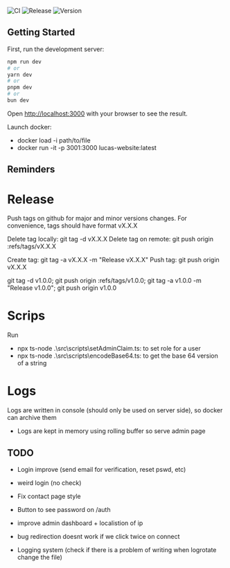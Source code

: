 ![CI](https://github.com/LucasDltg/party-website/actions/workflows/ci.yml/badge.svg)
![Release](https://github.com/LucasDltg/party-website/actions/workflows/release.yml/badge.svg)
![Version](https://img.shields.io/github/v/tag/LucasDltg/party-website?label=version)

## Getting Started

First, run the development server:

```bash
npm run dev
# or
yarn dev
# or
pnpm dev
# or
bun dev
```

Open [http://localhost:3000](http://localhost:3000) with your browser to see the result.

Launch docker:

- docker load -i path/to/file
- docker run -it -p 3001:3000 lucas-website:latest

## Reminders

# Release

Push tags on github for major and minor versions changes. For convenience, tags should have format vX.X.X

Delete tag locally: git tag -d vX.X.X
Delete tag on remote: git push origin :refs/tags/vX.X.X

Create tag: git tag -a vX.X.X -m "Release vX.X.X"
Push tag: git push origin vX.X.X

git tag -d v1.0.0; git push origin :refs/tags/v1.0.0; git tag -a v1.0.0 -m "Release v1.0.0"; git push origin v1.0.0

# Scrips

Run

- npx ts-node .\src\scripts\setAdminClaim.ts: to set role for a user
- npx ts-node .\src\scripts\encodeBase64.ts: to get the base 64 version of a string

# Logs

Logs are written in console (should only be used on server side), so docker can archive them

- Logs are kept in memory using rolling buffer so serve admin page

## TODO

- Login improve (send email for verification, reset pswd, etc)
- weird login (no check)
- Fix contact page style
- Button to see password on /auth
- improve admin dashboard + localistion of ip
- bug redirection doesnt work if we click twice on connect

- Logging system (check if there is a problem of writing when logrotate change the file)

